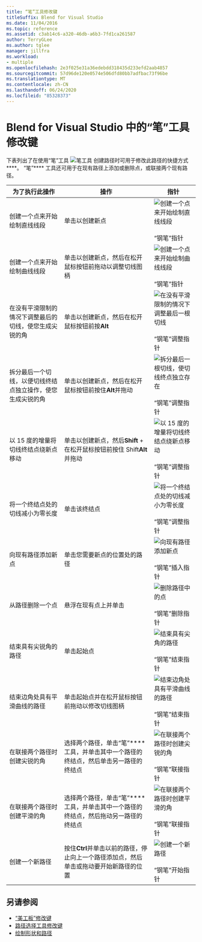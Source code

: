 ```yaml
---
title: “笔”工具修改键
titleSuffix: Blend for Visual Studio
ms.date: 11/04/2016
ms.topic: reference
ms.assetid: c3ab14c6-a320-46db-a6b3-7fd1ca261587
author: TerryGLee
ms.author: tglee
manager: jillfra
ms.workload:
- multiple
ms.openlocfilehash: 2e3f025e31a36edebdd318435d233efd2aab4857
ms.sourcegitcommit: 57d96de120e0574e506dfd80bb7adfbac73f96be
ms.translationtype: MT
ms.contentlocale: zh-CN
ms.lasthandoff: 06/24/2020
ms.locfileid: "85328373"
---
```

# <a name="pen-tool-modifier-keys-in-blend-for-visual-studio"></a>Blend for Visual Studio 中的“笔”工具修改键

下表列出了在使用“笔”工具 ![笔工具](../designers/media/d514358f-185a-412f-a55d-36633b25dc8a.png) 创建路径时可用于修改此路径的快捷方式****。 “笔”**** 工具还可用于在现有路径上添加或删除点，或联接两个现有路径。

|为了执行此操作|操作|指针|
| - |-------------|-------------|
|创建一个点来开始绘制直线线段|单击以创建新点|![创建一个点来开始绘制直线线段](../designers/media/0bfb1b71-80ac-4ad4-aed8-40e09f8b7ab8.png)<br /><br /> “钢笔”指针|
|创建一个点来开始绘制曲线线段|单击以创建新点，然后在松开鼠标按钮前拖动以调整切线图柄|![创建一个点来开始绘制曲线线段](../designers/media/0bfb1b71-80ac-4ad4-aed8-40e09f8b7ab8.png)<br /><br /> “钢笔”指针|
|在没有平滑限制的情况下调整最后的切线，使您生成尖锐的角|单击以创建新点，然后在松开鼠标按钮前按**Alt**|![在没有平滑限制的情况下调整最后一根切线](../designers/media/317e5475-b70c-489f-9477-110a98639ade.png)<br /><br /> “钢笔”调整指针|
|拆分最后一个切线，以便切线终结点独立操作，使您生成尖锐的角|单击以创建新点，然后在松开鼠标按钮前按住**Alt**并拖动|![拆分最后一根切线，使切线终点独立存在](../designers/media/317e5475-b70c-489f-9477-110a98639ade.png)<br /><br /> “钢笔”调整指针|
|以 15 度的增量将切线终结点绕新点移动|单击以创建新点，然后**Shift** + 在松开鼠标按钮前按住 Shift**Alt**并拖动|![以 15 度的增量将切线终结点绕新点移动](../designers/media/317e5475-b70c-489f-9477-110a98639ade.png)<br /><br /> “钢笔”调整指针|
|将一个终结点处的切线减小为零长度|单击该终结点|![将一个终结点处的切线减小为零长度](../designers/media/317e5475-b70c-489f-9477-110a98639ade.png)<br /><br /> “钢笔”调整指针|
|向现有路径添加新点|单击您需要新点的位置处的路径|![向现有路径添加新点](../designers/media/b004ad5a-33a4-46ae-81c0-20be0d819332.png)<br /><br /> “钢笔”插入指针|
|从路径删除一个点|悬浮在现有点上并单击|![删除路径中的点](../designers/media/08a64b78-f3df-4730-8169-c56b5631b071.png)<br /><br /> “钢笔”删除指针|
|结束具有尖锐角的路径|单击起始点|![结束具有尖角的路径](../designers/media/a12fd3b4-a553-4762-b01c-c35efa594362.png)<br /><br /> “钢笔”结束指针|
|结束边角处具有平滑曲线的路径|单击起始点并在松开鼠标按钮前拖动以修改切线图柄|![结束边角处具有平滑曲线的路径](../designers/media/a12fd3b4-a553-4762-b01c-c35efa594362.png)<br /><br /> “钢笔”结束指针|
|在联接两个路径时创建尖锐的角|选择两个路径，单击“笔”**** 工具，并单击其中一个路径的终结点，然后单击另一路径的终结点|![在联接两个路径时创建尖锐的角](../designers/media/bd12dfa4-112e-4f37-9765-3479e6b69894.png)<br /><br /> “钢笔”联接指针|
|在联接两个路径时创建平滑的角|选择两个路径，单击“笔”**** 工具，并单击其中一个路径的终结点，然后拖动另一路径的终结点|![在联接两个路径时创建平滑的角](../designers/media/bd12dfa4-112e-4f37-9765-3479e6b69894.png)<br /><br /> “钢笔”联接指针|
|创建一个新路径|按住**Ctrl**并单击以前的路径，停止向上一个路径添加点，然后单击或拖动要开始新路径的位置|![创建一个新路径](../designers/media/69758176-5f53-465b-808c-f13fd1a0b3f2.png)<br /><br /> “钢笔”开始指针|

## <a name="see-also"></a>另请参阅

- [“美工板”修改键](artboard-modifier-keys-in-blend.md)
- [路径选择工具修改键](direct-selection-tool-modifier-keys-in-blend.md)
- [绘制形状和路径](draw-shapes-and-paths.md)